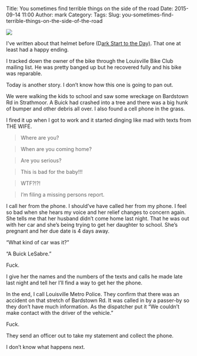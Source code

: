Title: You sometimes find terrible things on the side of the road
Date: 2015-09-14 11:00
Author: mark
Category: 
Tags: 
Slug: you-sometimes-find-terrible-things-on-the-side-of-the-road

<img src="https://cdn-images-2.medium.com/max/800/1*v8KCOvF7rvHYkX7DA2A7aw.jpeg"  />

I've written about that helmet before (D[ark Start to the Day)](http://mark.biek.org/blog/2012/09/a-dark-start-to-the-day/). That one at least had a happy ending.

I tracked down the owner of the bike through the Louisville Bike Club mailing list. He was pretty banged up but he recovered fully and his bike was reparable.

Today is another story. I don’t know how this one is going to pan out.

We were walking the kids to school and saw some wreckage on Bardstown Rd in Strathmoor. A Buick had crashed into a tree and there was a big hunk of bumper and other debris all over. I also found a cell phone in the grass.

I fired it up when I got to work and it started dinging like mad with texts from THE WIFE.

> Where are you?

> When are you coming home?

> Are you serious?

> This is bad for the baby!!!

> WTF?!?!

> I’m filing a missing persons report.

I call her from the phone. I should’ve have called her from my phone. I feel so bad when she hears my voice and her relief changes to concern again. She tells me that her husband didn’t come home last night. That he was out with her car and she’s being trying to get her daughter to school. She’s pregnant and her due date is 4 days away.

“What kind of car was it?”

“A Buick LeSabre.”

Fuck.

I give her the names and the numbers of the texts and calls he made late last night and tell her I’ll find a way to get her the phone.

In the end, I call Louisville Metro Police. They confirm that there was an accident on that stretch of Bardstown Rd. It was called in by a passer-by so they don’t have much information. As the dispatcher put it “We couldn’t make contact with the driver of the vehicle.”

Fuck.

They send an officer out to take my statement and collect the phone.

I don’t know what happens next.

